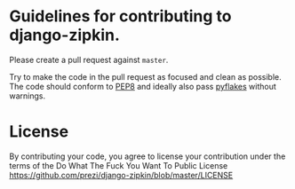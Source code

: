 # Guidelines for contributing to django-zipkin.

Please create a pull request against `master`.

Try to make the code in the pull request as focused and clean as possible. The code should conform to
[PEP8](http://legacy.python.org/dev/peps/pep-0008/) and ideally also pass [pyflakes](https://pypi.python.org/pypi/pyflakes)
without warnings.

# License
By contributing your code, you agree to license your contribution under the 
terms of the Do What The Fuck You Want To Public License
https://github.com/prezi/django-zipkin/blob/master/LICENSE

